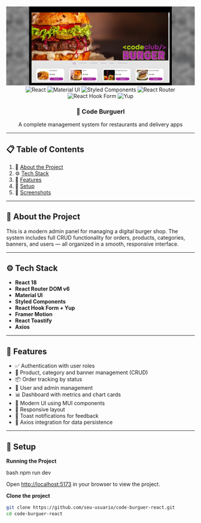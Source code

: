 <div align="center">
  <br />
  <img src="src/assets/foto.png" alt="Project Banner" />
  <br />
  <div>
    <img alt="React" src="https://img.shields.io/badge/React-4c84f3?style=for-the-badge&logo=react&logoColor=white" />
    <img alt="Material UI" src="https://img.shields.io/badge/Material--UI-007FFF?style=for-the-badge&logo=mui&logoColor=white" />
    <img alt="Styled Components" src="https://img.shields.io/badge/styled--components-db7093?style=for-the-badge&logo=styled-components&logoColor=white" />
    <img alt="React Router" src="https://img.shields.io/badge/React_Router-CA4245?style=for-the-badge&logo=react-router&logoColor=white" />
    <img alt="React Hook Form" src="https://img.shields.io/badge/React_Hook_Form-ec5990?style=for-the-badge&logo=reacthookform&logoColor=white" />
    <img alt="Yup" src="https://img.shields.io/badge/Yup-5C2D91?style=for-the-badge&logoColor=white" />
  </div>
  <h3 align="center">🍔 Code Burguerl</h3>

  <div align="center">
    A complete management system for restaurants and delivery apps
  </div>
</div>

---

## 📋 Table of Contents

1. 🤖 [About the Project](#about)
2. ⚙️ [Tech Stack](#tech-stack)
3. 🚀 [Features](#features)
4. 🧪 [Setup](#setup)
5. 📸 [Screenshots](#screenshots)

---

## 🤖 <a name="about"></a>About the Project

This is a modern admin panel for managing a digital burger shop. The system includes full CRUD functionality for orders, products, categories, banners, and users — all organized in a smooth, responsive interface.

---

## ⚙️ <a name="tech-stack"></a>Tech Stack

- **React 18**
- **React Router DOM v6**
- **Material UI**
- **Styled Components**
- **React Hook Form + Yup**
- **Framer Motion**
- **React Toastify**
- **Axios**

---

## 🔋 <a name="features"></a>Features

- ✅ Authentication with user roles
- 🍔 Product, category and banner management (CRUD)
- 📦 Order tracking by status
- 👥 User and admin management
- 📊 Dashboard with metrics and chart cards
- 🎨 Modern UI using MUI components
- 📱 Responsive layout
- 🔔 Toast notifications for feedback
- 💾 Axios integration for data persistence

---

## 🤸 <a name="setup"></a>Setup

**Running the Project**

bash
npm run dev

Open [http://localhost:5173](http://localhost:5173/) in your browser to view the project.

**Clone the project**

```bash
git clone https://github.com/seu-usuario/code-burguer-react.git
cd code-burguer-react
```
